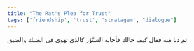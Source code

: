 ```yaml
---
title: "The Rat's Plea for Trust"
tags: ['friendship', 'trust', 'stratagem', "dialogue"]
---
```


 ثم دنا منه فقال كيف حالك فأجابه السنَّوْر كالذي تهوى في الضنك والضيق
